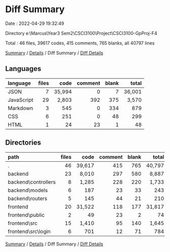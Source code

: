# Diff Summary

Date : 2022-04-29 19:32:49

Directory e:\Marcus\Year3 Sem2\CSCI3100\Project\CSCI3100-GpProj-F4

Total : 46 files,  39617 codes, 415 comments, 765 blanks, all 40797 lines

[Summary](results.md) / [Details](details.md) / Diff Summary / [Diff Details](diff-details.md)

## Languages
| language | files | code | comment | blank | total |
| :--- | ---: | ---: | ---: | ---: | ---: |
| JSON | 7 | 35,994 | 0 | 7 | 36,001 |
| JavaScript | 29 | 2,803 | 392 | 375 | 3,570 |
| Markdown | 3 | 545 | 0 | 334 | 879 |
| CSS | 6 | 251 | 0 | 48 | 299 |
| HTML | 1 | 24 | 23 | 1 | 48 |

## Directories
| path | files | code | comment | blank | total |
| :--- | ---: | ---: | ---: | ---: | ---: |
| . | 46 | 39,617 | 415 | 765 | 40,797 |
| backend | 23 | 8,010 | 297 | 580 | 8,887 |
| backend\controllers | 8 | 1,285 | 228 | 220 | 1,733 |
| backend\models | 6 | 187 | 23 | 33 | 243 |
| backend\routers | 5 | 145 | 44 | 21 | 210 |
| frontend | 20 | 31,522 | 118 | 177 | 31,817 |
| frontend\public | 2 | 49 | 23 | 2 | 74 |
| frontend\src | 15 | 1,410 | 95 | 140 | 1,645 |
| frontend\src\login | 6 | 701 | 12 | 71 | 784 |

[Summary](results.md) / [Details](details.md) / Diff Summary / [Diff Details](diff-details.md)